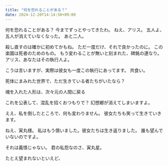 ```yaml
---
title: "何を恐れることがある？"
date: 2024-12-20T14:14:50+09:00
---
```

何を恐れることがある？
今までずっとやってきたわ。
ねえ、アリス。
五人よ、五人が消えていなくなった。
あと二人。

殺し直すのは確かに初めてかもね。
ただ一度だけ、それで良かったのに。
この楽園は死者のためのもの。
もう変わることが無いと刻まれた、碑銘の連なり。
アリス、あなたはその執行人よ。

こうは言いますが、実際は彼女も一度この執行にあってます。
共食い。

死体にまみれた世界で、ただ生きている者たちがいたなら？


魂を入れた人形は、次々元の人間に戻る

これを公表して、混乱を招くおつもりで？
幻想郷が消えてしまいますよ。

ええ、私を倒したところで、何も変わりません。
彼女たちも笑って生きていきます。

ねえ、寅丸様。
私はもう償いました。彼女たちは生き返りました。
誰も望んでいないのですよ。

それは義憤じゃない。
君の私怨なのさ、寅丸星。



たとえ望まれないといえど、
